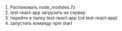 <ol>
  <li>Распоковать node_modules.7z</li>
  <li>test-react-app загрузить на сервер</li>
  <li>перейти в папку test-react-app (cd test-react-app)</li>
  <li>запустить команду npm start</li>
</ol>

